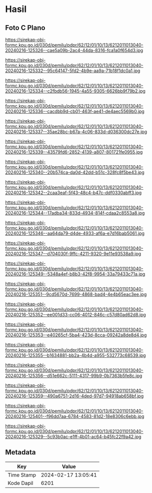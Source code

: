 # Hasil

## Foto C Plano

https://sirekap-obj-formc.kpu.go.id/030d/pemilu/pdpr/62/12/01/10/13/6212011013040-20240216-125326--cae5a09b-2ac4-44da-8316-fca1a0f654d3.jpg

https://sirekap-obj-formc.kpu.go.id/030d/pemilu/pdpr/62/12/01/10/13/6212011013040-20240216-125332--95c64147-5fd2-4b9e-aa9a-71b18f1dc0a1.jpg

https://sirekap-obj-formc.kpu.go.id/030d/pemilu/pdpr/62/12/01/10/13/6212011013040-20240216-125334--c2fbdb56-1945-4a55-9305-6626bb9f79b2.jpg

https://sirekap-obj-formc.kpu.go.id/030d/pemilu/pdpr/62/12/01/10/13/6212011013040-20240216-125336--cacdbb9d-cb01-463f-ae41-de4aec5569b0.jpg

https://sirekap-obj-formc.kpu.go.id/030d/pemilu/pdpr/62/12/01/10/13/6212011013040-20240216-125337--35ae28bc-b67a-4c06-833d-d036300dc27e.jpg

https://sirekap-obj-formc.kpu.go.id/030d/pemilu/pdpr/62/12/01/10/13/6212011013040-20240216-125339--43579fd6-2852-4139-a807-801721fe0955.jpg

https://sirekap-obj-formc.kpu.go.id/030d/pemilu/pdpr/62/12/01/10/13/6212011013040-20240216-125340--20b574ca-da0d-42dd-b51c-328fc8f5be43.jpg

https://sirekap-obj-formc.kpu.go.id/030d/pemilu/pdpr/62/12/01/10/13/6212011013040-20240216-125342--2caa3eaf-5f43-48c4-b47c-ddf0330abff3.jpg

https://sirekap-obj-formc.kpu.go.id/030d/pemilu/pdpr/62/12/01/10/13/6212011013040-20240216-125344--17adba34-833d-4934-814f-cdaa2c8553a8.jpg

https://sirekap-obj-formc.kpu.go.id/030d/pemilu/pdpr/62/12/01/10/13/6212011013040-20240216-125346--aa64da79-d4de-4933-af6a-e7d16bab5061.jpg

https://sirekap-obj-formc.kpu.go.id/030d/pemilu/pdpr/62/12/01/10/13/6212011013040-20240216-125347--d704030f-9ffc-4211-9320-9e11e93538a9.jpg

https://sirekap-obj-formc.kpu.go.id/030d/pemilu/pdpr/62/12/01/10/13/6212011013040-20240216-125349--5348a4ef-b8b3-42f8-9954-33a79433c71a.jpg

https://sirekap-obj-formc.kpu.go.id/030d/pemilu/pdpr/62/12/01/10/13/6212011013040-20240216-125351--9cd5670d-7699-4868-bad4-4e4b65eac3ee.jpg

https://sirekap-obj-formc.kpu.go.id/030d/pemilu/pdpr/62/12/01/10/13/6212011013040-20240216-125352--ee001d33-cc06-4012-846c-c57d80ad62d8.jpg

https://sirekap-obj-formc.kpu.go.id/030d/pemilu/pdpr/62/12/01/10/13/6212011013040-20240216-125353--e40265cf-5ba4-423d-8cca-09242a8de8d4.jpg

https://sirekap-obj-formc.kpu.go.id/030d/pemilu/pdpr/62/12/01/10/13/6212011013040-20240216-125355--b1634881-bb2a-4b4d-a955-532773c68539.jpg

https://sirekap-obj-formc.kpu.go.id/030d/pemilu/pdpr/62/12/01/10/13/6212011013040-20240216-125356--d51e662c-5111-4317-99b9-0b7363b5fe8c.jpg

https://sirekap-obj-formc.kpu.go.id/030d/pemilu/pdpr/62/12/01/10/13/6212011013040-20240216-125359--490a6751-2d16-4ded-97d7-94918ab658bf.jpg

https://sirekap-obj-formc.kpu.go.id/030d/pemilu/pdpr/62/12/01/10/13/6212011013040-20240216-125401--f96dd7aa-6784-4583-81d2-18e8306c6ebb.jpg

https://sirekap-obj-formc.kpu.go.id/030d/pemilu/pdpr/62/12/01/10/13/6212011013040-20240216-125329--5c93b0ac-e1ff-4b01-ac64-b45fc22f9a42.jpg


## Metadata

| Key        | Value               |
| ---------- | ------------------- |
| Time Stamp | 2024-02-17 13:05:41 |
| Kode Dapil | 6201                |



